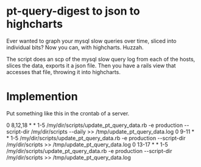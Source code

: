 pt-query-digest to json to highcharts
========================
Ever wanted to graph your mysql slow queries over time, sliced into individual bits?  Now you can, with highcharts.  Huzzah.

The script does an scp of the mysql slow query log from each of the hosts, slices the data, exports it a json file.  Then you have a rails view that accesses that file, throwing it into highcharts.

Implemention
================
Put something like this in the crontab of a server.

0 8,12,18 * * 1-5 /my/dir/scripts/update_pt_query_data.rb -e production --script-dir /my/dir/scripts --daily >> /tmp/update_pt_query_data.log
0 9-11 * * 1-5 /my/dir/scripts/update_pt_query_data.rb -e production --script-dir /my/dir/scripts >> /tmp/update_pt_query_data.log
0 13-17 * * 1-5 /my/dir/scripts/update_pt_query_data.rb -e production --script-dir /my/dir/scripts >> /tmp/update_pt_query_data.log
